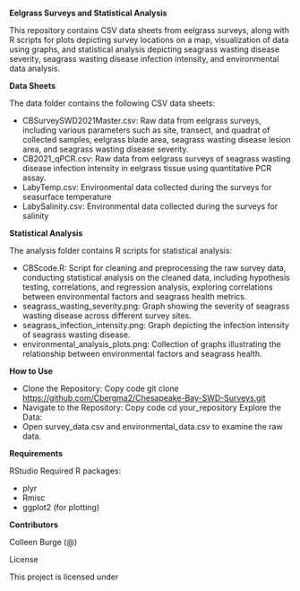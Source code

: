 **Eelgrass Surveys and Statistical Analysis**

This repository contains CSV data sheets from eelgrass surveys, along with R scripts for plots depicting survey locations on a map, visualization of data using graphs, and statistical analysis depicting seagrass wasting disease severity, seagrass wasting disease infection intensity, and environmental data analysis.

**Data Sheets**

The data folder contains the following CSV data sheets:

- CBSurveySWD2021Master.csv: Raw data from eelgrass surveys, including various parameters such as site, transect, and quadrat of collected samples, eelgrass blade area, seagrass wasting disease lesion area, and seagrass wasting disease severity.
- CB2021_qPCR.csv: Raw data from eelgrass surveys of seagrass wasting disease infection intensity in eelgrass tissue using quantitative PCR assay.
- LabyTemp.csv: Environmental data collected during the surveys for seasurface temperature 
- LabySalinity.csv: Environmental data collected during the surveys for salinity

**Statistical Analysis**

The analysis folder contains R scripts for statistical analysis:

- CBScode.R: Script for cleaning and preprocessing the raw survey data, conducting statistical analysis on the cleaned data, including hypothesis testing, correlations, and regression analysis, exploring correlations between environmental factors and seagrass health metrics.
- seagrass_wasting_severity.png: Graph showing the severity of seagrass wasting disease across different survey sites.
- seagrass_infection_intensity.png: Graph depicting the infection intensity of seagrass wasting disease.
- environmental_analysis_plots.png: Collection of graphs illustrating the relationship between environmental factors and seagrass health.

**How to Use**

- Clone the Repository:
Copy code
git clone https://github.com/Cbergma2/Chesapeake-Bay-SWD-Surveys.git
- Navigate to the Repository:
Copy code
cd your_repository
Explore the Data:
- Open survey_data.csv and environmental_data.csv to examine the raw data.

**Requirements**

RStudio
Required R packages:
- plyr
- Rmisc
- ggplot2 (for plotting)

**Contributors**

Colleen Burge (@)

License

This project is licensed under
